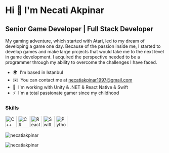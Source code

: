 Hi 👋 I'm Necati Akpinar
===============================

Senior Game Developer | Full Stack Developer
---------------------

My gaming adventure, which started with Atari, led to my dream of developing a game one day. Because of the passion inside me, I started to develop games and make large projects that would take me to the next level in game development. I acquired the perspective needed to be a programmer through my ability to overcome the challenges I have faced.

* 🌍  I'm based in Istanbul
* ✉️  You can contact me at [necatiakpinar1997@gmail.com](mailto:necatiakpinar1997@gmail.com)
* 🧠  I'm working with Unity & .NET & React Native & Swift
* ⚡  I'm a total passionate gamer since my childhood

### Skills


<p align="left">
<a href="https://docs.microsoft.com/en-us/cpp/?view=msvc-170" target="_blank" rel="noreferrer"><img src="https://raw.githubusercontent.com/danielcranney/readme-generator/main/public/icons/skills/cplusplus-colored.svg" width="36" height="36" alt="C++" /></a>
<a href="https://docs.microsoft.com/en-us/dotnet/csharp/" target="_blank" rel="noreferrer"><img src="https://raw.githubusercontent.com/danielcranney/readme-generator/main/public/icons/skills/csharp-colored.svg" width="36" height="36" alt="C#" /></a>
<a href="https://reactnative.dev" target="_blank" rel="noreferrer"><img src="https://reactnative.dev/img/header_logo.svg" width="36" height="36" alt="React Native" /></a>
<a href="https://developer.apple.com/swift/" target="_blank" rel="noreferrer"><img src="https://cdn.jsdelivr.net/gh/devicons/devicon/icons/swift/swift-original.svg" height="36" alt="Swift"/></a>
<a href="https://www.python.org/" target="_blank" rel="noreferrer"><img src="https://raw.githubusercontent.com/danielcranney/readme-generator/main/public/icons/skills/python-colored.svg" width="36" height="36" alt="Python" /></a>

  

  
  
</p>

<p><img align="center" src="https://github-readme-streak-stats.herokuapp.com/?user=necatiakpinar&" alt="necatiakpinar" /></p>

<p align="left"> <img src="https://komarev.com/ghpvc/?username=necatiakpinar&label=Profile%20views&color=0e75b6&style=flat-square" alt="necatiakpinar" /> </p>
